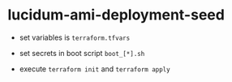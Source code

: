 # lucidum-ami-deployment-seed

- set variables is `terraform.tfvars`

- set secrets in boot script `boot_[*].sh`

- execute `terraform init` and `terraform apply`
